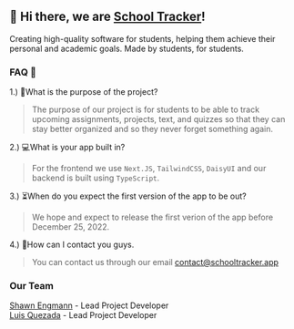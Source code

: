 ## 👋 Hi there, we are [School Tracker](https://schooltracker.app)!
Creating high-quality software for students, helping them achieve their personal and academic goals. Made by students, for students.

### FAQ 🧠

1.) 🤔What is the purpose of the project?
> The purpose of our project is for students to be able to track upcoming assignments, projects, text, and quizzes so that they can stay better organized and so they never forget something again. 

2.) 💻What is your app built in?
> For the frontend we use `Next.JS`, `TailwindCSS`, `DaisyUI` and our backend is built using `TypeScript`.

3.) ⏳When do you expect the first version of the app to be out?
> We hope and expect to release the first verion of the app before December 25, 2022. 

4.) 📱How can I contact you guys.
> You can contact us through our email [contact@schooltracker.app](mailto:contact@schooltracker.app)


### Our Team
[Shawn Engmann](https://shawnengmann.com) - Lead Project Developer <br/>
[Luis Quezada](https://quezada.nl) - Lead Project Developer
 

